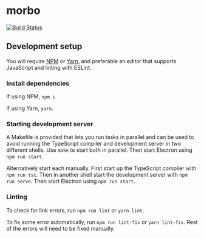 # morbo

[![Build Status][build-badge-image]][build-link]


## Development setup

You will require [NPM][npm-link] or [Yarn][yarn-link], and preferable an editor that
supports JavaScript and linting with ESLint.

### Install dependencies
If using NPM, `npm i`.

If using Yarn, `yarn`.

### Starting development server
A Makefile is provided that lets you run tasks in parallel and can be used to avoid
running the TypeScript compiler and development server in two different shells. Use `make`
to start both in parallel. Then start Electron using `npm run start`.

Alternatively start each manually. First start up the TypeScript compiler with `npm run
tsc`. Then in another shell start the development server with `npm run serve`. Then start
Electron using `npm run start`.

### Linting
To check for link errors, run `npm run lint` or `yarn lint`.

To fix some error automatically, run `npm run lint-fix` or `yarn lint-fix`. Rest of the
errors will need to be fixed manually.


[build-link]: https://api.travis-ci.org/BigBlockDataChain/morbo.svg?branch=master
[build-badge-image]: https://api.travis-ci.org/BigBlockDataChain/morbo.svg?branch=master

[npm-link]: https://www.npmjs.com/
[yarn-link]: https://yarnpkg.com/en/

